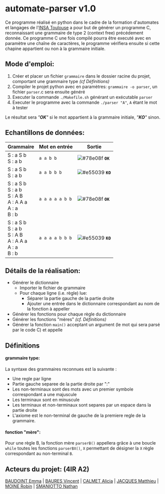 
# automate-parser v1.0

Ce programme réalisé en python dans le cadre de la formation d'automates et langages de l'[INSA Toulouse](http://www.insa-toulouse.fr/) a pour but de générer un programme C, reconnaissant une grammaire de type 2 (context free) précédement donnée.
Ce programme C une fois compilé pourra être executé avec en paramètre une chaîne de caractères, le programme vérifiera ensuite si cette chapine appartient ou non à la grammaire initiale. 

## Mode d'emploi:

 1. Créer et placer un fichier `grammaire` dans le dossier racine du projet, comportant une grammaire type *(cf Définitions)*
 2. Compiler le projet python avec en paramètres: `grammaire -o parser`, un fichier `parser`.c sera ensuite généré
 3. Executer la commande `./Makefile.sh` générant un exécutable `parser`
 4. Executer le programme avec la commande `./parser "A"`, `A` étant le mot à tester

Le résultat sera *"**OK**"* si le mot appartient à la grammaire initiale, *"**KO**"* sinon.


## Echantillons de données:

|Grammaire   			|Mot en entrée          |	Sortie  |
|----------------------|-------------------------|---------------------|
|S : a S b <br> S : a b|`a a b b`                |![#78e08f](https://via.placeholder.com/15/78e08f/000000?text=+) **`OK`**               |
|S : a S b <br> S : a b|`a a b b b`              |![#e55039](https://via.placeholder.com/15/e55039/000000?text=+) **`KO`**               |
| S : a S b <br> S : a b <br> S : A B <br> A : A A a <br> A : a <br> B : b |`a a a a a b b` |![#78e08f](https://via.placeholder.com/15/78e08f/000000?text=+) **`OK`**				|
| S : a S b <br> S : a b <br> S : A B <br> A : A A a <br> A : a <br> B : b |`a a a a b b b` |![#e55039](https://via.placeholder.com/15/e55039/000000?text=+) **`KO`**				|


## Détails de la réalisation:

- Générer le dictionnaire
	- Importer le fichier de grammaire
	- Pour chaque ligne (i.e. règle) lue:
		- Séparer la partie gauche de la partie droite
		- Ajouter une entrée dans le dictionnaire correspondant au nom de la fonction à appeller
- Générer les fonctions pour chaque règle du dictionnaire
- Générer les fonctions "mères" *(cf. Définitions)*
- Générer la fonction `main()` acceptant un argument (le mot qui sera parsé par le code C) et appelle

## Définitions
#### grammaire type:
La syntaxe des grammaires reconnues est la suivante :  
- Une regle par ligne
- Partie gauche separee de la partie droite par ":"
- Les non-terminaux sont des mots avec un premier symbole correspondant a une majuscule
- Les terminaux sont en minuscule
- Les terminaux et non-terminaux sont separes par un espace dans la partie droite
- L'axiome est le non-terminal de gauche de la premiere regle de la grammaire.
#### fonction "mère":
Pour une règle B, la fonction mère `parserB()` appellera grâce à une boucle `while` toutes les fonctions `parserBX()`, `X` permettant de désigner la `X` règle correspondant au non-terminal `B`.

## Acteurs du projet: (4IR A2)
[BAUDOINT Emma](https://github.com/Emma-bau) | [BAURES Vincent](https://github.com/VBaures) | [CALMET Alicia](https://github.com/AliciaC8) | [JACQUES Matthieu](https://github.com/Matthieu-Jck) | [MOINE Robin](https://github.com/Rob174) | [SMANIOTTO Nathan](https://github.com/nsmaniotto)